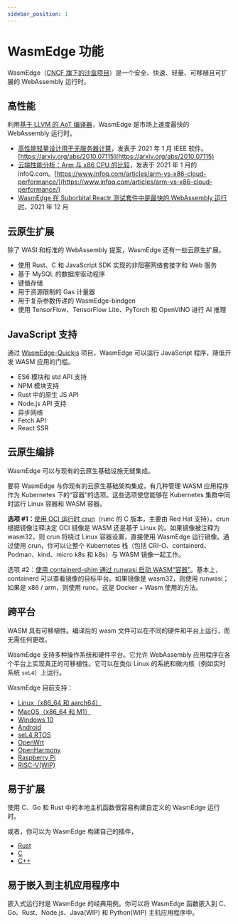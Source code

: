 ```yaml
---
sidebar_position: 1
---
```


# WasmEdge 功能

WasmEdge（[CNCF 旗下的沙盒项目](https://www.cncf.io/projects/wasmedge/)）是一个安全、快速、轻量、可移植且可扩展的 WebAssembly 运行时。

## 高性能

利用[基于 LLVM 的 AoT 编译器](../build-and-run/aot)，WasmEdge 是市场上速度最快的 WebAssembly 运行时。

- [高性能轻量设计用于无服务器计算](https://arxiv.org/abs/2010.07115)，发表于 2021 年 1 月 IEEE 软件。[https://arxiv.org/abs/2010.07115](https://arxiv.org/abs/2010.07115)
- [云端性能分析：Arm 与 x86 CPU 的比较](https://www.infoq.com/articles/arm-vs-x86-cloud-performance/)，发表于 2021 年 1 月的 infoQ.com。[https://www.infoq.com/articles/arm-vs-x86-cloud-performance/](https://www.infoq.com/articles/arm-vs-x86-cloud-performance/)
- [WasmEdge 在 Suborbital Reactr 测试套件中是最快的 WebAssembly 运行时](https://blog.suborbital.dev/suborbital-wasmedge)，2021 年 12 月

## 云原生扩展

除了 WASI 和标准的 WebAssembly 提案，WasmEdge 还有一些云原生扩展。

- 使用 Rust、C 和 JavaScript SDK 实现的非阻塞网络套接字和 Web 服务
- 基于 MySQL 的数据库驱动程序
- 键值存储
- 用于资源限制的 Gas 计量器
- 用于复杂参数传递的 WasmEdge-bindgen
- 使用 TensorFlow、TensorFlow Lite、PyTorch 和 OpenVINO 进行 AI 推理

## JavaScript 支持

通过 [WasmEdge-Quickjs](https://github.com/second-state/wasmedge-quickjs) 项目，WasmEdge 可以运行 JavaScript 程序，降低开发 WASM 应用的门槛。

- ES6 模块和 std API 支持
- NPM 模块支持
- Rust 中的原生 JS API
- Node.js API 支持
- 异步网络
- Fetch API
- React SSR

## 云原生编排

WasmEdge 可以与现有的云原生基础设施无缝集成。

要将 WasmEdge 与你现有的云原生基础架构集成，有几种管理 WASM 应用程序作为 Kubernetes 下的“容器”的选项。这些选项使您能够在 Kubernetes 集群中同时运行 Linux 容器和 WASM 容器。

**选项 #1：**[使用 OCI 运行时 crun](../../develop/deploy/oci-runtime/crun.md)（runc 的 C 版本，主要由 Red Hat 支持）。crun 根据镜像注释决定 OCI 镜像是 WASM 还是基于 Linux 的。如果镜像被注释为 wasm32，则 crun 将绕过 Linux 容器设置，直接使用 WasmEdge 运行镜像。通过使用 crun，你可以让整个 Kubernetes 栈（包括 CRI-O、containerd、Podman、kind、micro k8s 和 k8s）与 WASM 镜像一起工作。

选项 #2：[使用 containerd-shim 通过 runwasi 启动 WASM“容器”](../../develop/deploy/cri-runtime/containerd.md)。基本上，containerd 可以查看镜像的目标平台。如果镜像是 wasm32，则使用 runwasi；如果是 x86 / arm，则使用 runc。这是 Docker + Wasm 使用的方法。

## 跨平台

WASM 具有可移植性。编译后的 wasm 文件可以在不同的硬件和平台上运行，而无需任何更改。

WasmEdge 支持多种操作系统和硬件平台。它允许 WebAssembly 应用程序在各个平台上实现真正的可移植性。它可以在类似 Linux 的系统和微内核（例如实时系统 `seL4`）上运行。

WasmEdge 目前支持：

- [Linux（x86_64 和 aarch64）](../../contribute/source/os/linux.md)
- [MacOS（x86_64 和 M1）](../../contribute/source/os/macos.md)
- [Windows 10](../../contribute/source/os/windows.md)
- [Android](/category/build-and-run-wasmedge-on-android)
- [seL4 RTOS](../../contribute/source/os/sel4.md)
- [OpenWrt](../../contribute/source/os/openwrt.md)
- [OpenHarmony](../../contribute/source/os/openharmony.md)
- [Raspberry Pi](../../contribute/source/os/raspberrypi.md)
- [RISC-V(WIP)](../../contribute/source/os/riscv64.md)

## 易于扩展

使用 C、Go 和 Rust 中的本地主机函数很容易构建自定义的 WasmEdge 运行时。

或者，你可以为 WasmEdge 构建自己的插件，

- [Rust](../../contribute/plugin/develop_plugin_rustsdk)
- [C](../../contribute/plugin/develop_plugin_c)
- [C++](../../contribute/plugin/develop_plugin_cpp)

## 易于嵌入到主机应用程序中

嵌入式运行时是 WasmEdge 的经典用例。你可以将 WasmEdge 函数嵌入到 C、Go、Rust、Node.js、Java(WIP) 和 Python(WIP) 主机应用程序中。

